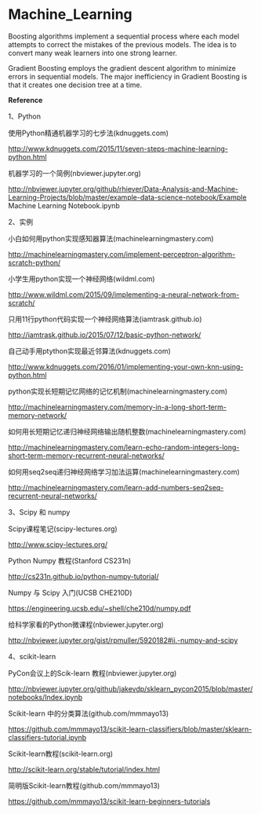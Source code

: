 # Machine_Learning

Boosting algorithms implement a sequential process where each model attempts to correct the mistakes of the previous models. The idea is to convert many weak learners into one strong learner. 

Gradient Boosting employs the gradient descent algorithm to minimize errors in sequential models. The major inefficiency in Gradient Boosting is that it creates one decision tree at a time.

**Reference**

1、Python

使用Python精通机器学习的七步法(kdnuggets.com)

http://www.kdnuggets.com/2015/11/seven-steps-machine-learning-python.html

机器学习的一个简例(nbviewer.jupyter.org)

http://nbviewer.jupyter.org/github/rhiever/Data-Analysis-and-Machine-Learning-Projects/blob/master/example-data-science-notebook/Example Machine Learning Notebook.ipynb

2、实例

小白如何用python实现感知器算法(machinelearningmastery.com)

http://machinelearningmastery.com/implement-perceptron-algorithm-scratch-python/

小学生用python实现一个神经网络(wildml.com)

http://www.wildml.com/2015/09/implementing-a-neural-network-from-scratch/

只用11行python代码实现一个神经网络算法(iamtrask.github.io)

http://iamtrask.github.io/2015/07/12/basic-python-network/

自己动手用ptython实现最近邻算法(kdnuggets.com)

http://www.kdnuggets.com/2016/01/implementing-your-own-knn-using-python.html

python实现长短期记忆网络的记忆机制(machinelearningmastery.com)

http://machinelearningmastery.com/memory-in-a-long-short-term-memory-network/

如何用长短期记忆递归神经网络输出随机整数(machinelearningmastery.com)

http://machinelearningmastery.com/learn-echo-random-integers-long-short-term-memory-recurrent-neural-networks/

如何用seq2seq递归神经网络学习加法运算(machinelearningmastery.com)

http://machinelearningmastery.com/learn-add-numbers-seq2seq-recurrent-neural-networks/

3、Scipy 和 numpy

Scipy课程笔记(scipy-lectures.org)

http://www.scipy-lectures.org/

Python Numpy 教程(Stanford CS231n)

http://cs231n.github.io/python-numpy-tutorial/

Numpy 与 Scipy 入门(UCSB CHE210D)

https://engineering.ucsb.edu/~shell/che210d/numpy.pdf

给科学家看的Python微课程(nbviewer.jupyter.org)

http://nbviewer.jupyter.org/gist/rpmuller/5920182#ii.-numpy-and-scipy

4、scikit-learn

PyCon会议上的Scik-learn 教程(nbviewer.jupyter.org)

http://nbviewer.jupyter.org/github/jakevdp/sklearn_pycon2015/blob/master/notebooks/Index.ipynb

Scikit-learn 中的分类算法(github.com/mmmayo13)

https://github.com/mmmayo13/scikit-learn-classifiers/blob/master/sklearn-classifiers-tutorial.ipynb

Scikit-learn教程(scikit-learn.org)

http://scikit-learn.org/stable/tutorial/index.html

简明版Scikit-learn教程(github.com/mmmayo13)

https://github.com/mmmayo13/scikit-learn-beginners-tutorials

